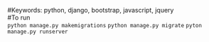 #Keywords: python, django, bootstrap, javascript, jquery </br>
#To run </br>
`python manage.py makemigrations`
`python manage.py migrate`
`pyton manage.py runserver`
